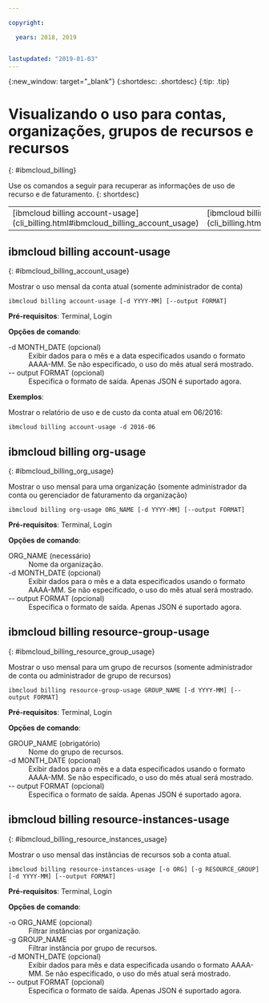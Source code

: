 ```yaml
---

copyright:

  years: 2018, 2019


lastupdated: "2019-01-03"
---
```


{:new_window: target="_blank"}
{:shortdesc: .shortdesc}
{:tip: .tip}

# Visualizando o uso para contas, organizações, grupos de recursos e recursos 
{: #ibmcloud_billing}

Use os comandos a seguir para recuperar as informações de uso de recurso e de faturamento.
{: shortdesc}

<table summary="Comandos ibmcloud que podem ser usados para gerenciar o faturamento e o uso do {{site.data.keyword.Bluemix_notm}}.">
 <thead>
 </thead>
 <tbody>
<tr>
  <td>[ibmcloud billing account-usage](cli_billing.html#ibmcloud_billing_account_usage)</td>
  <td>[ibmcloud billing org-usage](cli_billing.html#ibmcloud_billing_org_usage)</td>
  <td>[ibmcloud billing resource-group-usage](cli_billing.html#ibmcloud_billing_resource_group_usage)</td>
  <td>[ibmcloud billing resource-instances-usage](cli_billing.html#ibmcloud_billing_resource_instances_usage)</td>
 </tr>
 </tbody>
 </table>
 
 
## ibmcloud billing account-usage
{: #ibmcloud_billing_account_usage}

Mostrar o uso mensal da conta atual (somente administrador de conta)

```
ibmcloud billing account-usage [-d YYYY-MM] [--output FORMAT]
```

<strong>Pré-requisitos</strong>: Terminal, Login

<strong>Opções de comando</strong>:

<dl>
  <dt>-d MONTH_DATE (opcional)</dt>
  <dd>Exibir dados para o mês e a data especificados usando o formato AAAA-MM. Se não especificado, o uso do mês atual será mostrado.</dd>
  <dt>-- output FORMAT (opcional)</dt>
  <dd>Especifica o formato de saída. Apenas JSON é suportado agora.</dd>
</dl>

<strong>Exemplos</strong>:

Mostrar o relatório de uso e de custo da conta atual em 06/2016:

```
ibmcloud billing account-usage -d 2016-06
```

## ibmcloud billing org-usage
{: #ibmcloud_billing_org_usage}

Mostrar o uso mensal para uma organização (somente administrador da conta ou gerenciador de faturamento da
organização)

```
ibmcloud billing org-usage ORG_NAME [-d YYYY-MM] [--output FORMAT]
```

<strong>Pré-requisitos</strong>: Terminal, Login

<strong>Opções de comando</strong>:

<dl>
  <dt>ORG_NAME (necessário)</dt>
  <dd>Nome da organização.</dd>
  <dt>-d MONTH_DATE (opcional)</dt>
  <dd>Exibir dados para o mês e a data especificados usando o formato AAAA-MM. Se não especificado, o uso do mês atual será mostrado.</dd>
  <dt>-- output FORMAT (opcional)</dt>
  <dd>Especifica o formato de saída. Apenas JSON é suportado agora.</dd>
</dl>

## ibmcloud billing resource-group-usage
{: #ibmcloud_billing_resource_group_usage}

Mostrar o uso mensal para um grupo de recursos (somente administrador de conta ou administrador de
grupo de recursos)

```
ibmcloud billing resource-group-usage GROUP_NAME [-d YYYY-MM] [--output FORMAT]
```

<strong>Pré-requisitos</strong>: Terminal, Login

<strong>Opções de comando</strong>:

<dl>
  <dt>GROUP_NAME (obrigatório)</dt>
  <dd>Nome do grupo de recursos.</dd>
  <dt>-d MONTH_DATE (opcional)</dt>
  <dd>Exibir dados para o mês e a data especificados usando o formato AAAA-MM. Se não especificado, o uso do mês atual será mostrado.</dd>
  <dt>-- output FORMAT (opcional)</dt>
  <dd>Especifica o formato de saída. Apenas JSON é suportado agora.</dd>
</dl>

## ibmcloud billing resource-instances-usage
{: #ibmcloud_billing_resource_instances_usage}

Mostrar o uso mensal das instâncias de recursos sob a conta atual.

```
ibmcloud billing resource-instances-usage [-o ORG] [-g RESOURCE_GROUP] [-d YYYY-MM] [--output FORMAT]
```

<strong>Pré-requisitos</strong>: Terminal, Login

<strong>Opções de comando</strong>:

<dl>
  <dt>-o ORG_NAME (opcional)</dt>
  <dd>Filtrar instâncias por organização.</dd>
  <dt>-g GROUP_NAME</dt>
  <dd>Filtrar instância por grupo de recursos.</dd>
  <dt>-d MONTH_DATE (opcional)</dt>
  <dd>Exibir dados para mês e data especificada usando o formato AAAA-MM. Se não especificado, o uso do mês atual será mostrado.</dd>
  <dt>-- output FORMAT (opcional)</dt>
  <dd>Especifica o formato de saída. Apenas JSON é suportado agora.</dd>
</dl>
